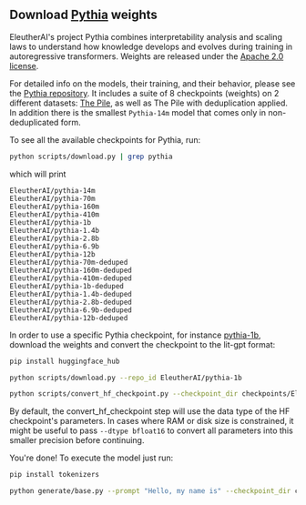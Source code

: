 ## Download [Pythia](https://github.com/EleutherAI/pythia) weights

EleutherAI's project Pythia combines interpretability analysis and scaling laws to understand how knowledge develops and evolves during training in autoregressive transformers. Weights are released under the [Apache 2.0 license](https://www.apache.org/licenses/LICENSE-2.0).

For detailed info on the models, their training, and their behavior, please see the [Pythia repository](https://github.com/EleutherAI/pythia).
It includes a suite of 8 checkpoints (weights) on 2 different datasets: [The Pile](https://pile.eleuther.ai/), as well as The Pile with deduplication applied. In addition there is the smallest `Pythia-14m` model that comes only in non-deduplicated form.

To see all the available checkpoints for Pythia, run:

```bash
python scripts/download.py | grep pythia
```

which will print

```text
EleutherAI/pythia-14m
EleutherAI/pythia-70m
EleutherAI/pythia-160m
EleutherAI/pythia-410m
EleutherAI/pythia-1b
EleutherAI/pythia-1.4b
EleutherAI/pythia-2.8b
EleutherAI/pythia-6.9b
EleutherAI/pythia-12b
EleutherAI/pythia-70m-deduped
EleutherAI/pythia-160m-deduped
EleutherAI/pythia-410m-deduped
EleutherAI/pythia-1b-deduped
EleutherAI/pythia-1.4b-deduped
EleutherAI/pythia-2.8b-deduped
EleutherAI/pythia-6.9b-deduped
EleutherAI/pythia-12b-deduped
```

In order to use a specific Pythia checkpoint, for instance [pythia-1b](https://huggingface.co/EleutherAI/pythia-1b), download the weights and convert the checkpoint to the lit-gpt format:

```bash
pip install huggingface_hub

python scripts/download.py --repo_id EleutherAI/pythia-1b

python scripts/convert_hf_checkpoint.py --checkpoint_dir checkpoints/EleutherAI/pythia-1b
```

By default, the convert_hf_checkpoint step will use the data type of the HF checkpoint's parameters. In cases where RAM
or disk size is constrained, it might be useful to pass `--dtype bfloat16` to convert all parameters into this smaller precision before continuing.

You're done! To execute the model just run:

```bash
pip install tokenizers

python generate/base.py --prompt "Hello, my name is" --checkpoint_dir checkpoints/EleutherAI/pythia-1b
```
